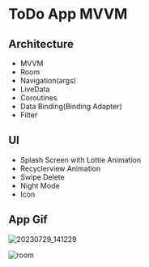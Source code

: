 # ToDo App MVVM


## Architecture
- MVVM
- Room
- Navigation(args)
- LiveData
- Coroutines
- Data Binding(Binding Adapter)
- Filter


## UI
- Splash Screen with Lottie Animation
- Recyclerview Animation
- Swipe Delete
- Night Mode
- Icon


## App Gif  

![20230729_141229](https://github.com/mertakd/ToDoAppMvvm/assets/65607835/0368b4c3-602a-4a52-af85-a5ebd688ed65)










![room](https://github.com/mertakd/ToDoAppMvvm/assets/65607835/c269bc6a-9dc5-4c34-9e24-1c77770b6ab6)
